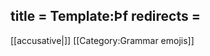 title = Template:Þf
redirects =
---

[[accusative|<span title="accusative (Þolfall) 'Suffering'" class='emoji accusative'></span>]]<noinclude>
[[Category:Grammar emojis]]
</noinclude>